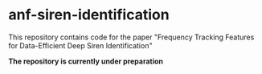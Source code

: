 # anf-siren-identification
This repository contains code for the paper
"Frequency Tracking Features for Data-Efficient Deep Siren Identification"

**The repository is currently under preparation**

